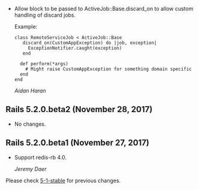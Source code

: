 *   Allow block to be passed to ActiveJob::Base.discard_on to allow custom handling of discard jobs.

    Example:

        class RemoteServiceJob < ActiveJob::Base
      	   discard_on(CustomAppException) do |job, exception|
      	     ExceptionNotifier.caught(exception)
           end

          def perform(*args)
            # Might raise CustomAppException for something domain specific
          end
        end

    *Aidan Haran*

## Rails 5.2.0.beta2 (November 28, 2017) ##

*   No changes.


## Rails 5.2.0.beta1 (November 27, 2017) ##

*   Support redis-rb 4.0.

    *Jeremy Daer*

Please check [5-1-stable](https://github.com/rails/rails/blob/5-1-stable/activejob/CHANGELOG.md) for previous changes.

